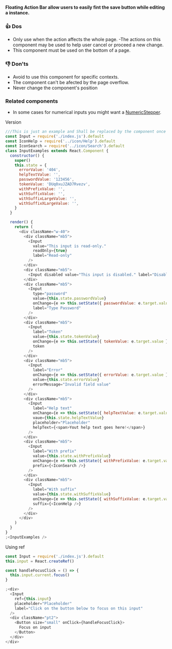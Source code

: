 #### Floating Action Bar allow users to easily fint the save button while editing a instance.

### 👍 Dos

- Only use when the action affects the whole page.
-The actions on this component may be used to help user cancel or proceed a new change.
- This component must be used on the bottom of a page.



### 👎 Don'ts

- Avoid to use this component for specific contexts.
- The component can't be afected by the page overflow.
- Never change the component's position

### Related components

- In some cases for numerical inputs you might want a <a href="#/Components/Forms/NumericStepper">NumericStepper</a>.


Version

```js
///This is just an example and Shall be replaced by the component once it is finished.
const Input = require('./index.js').default
const IconHelp = require('../icon/Help').default
const IconSearch = require('../icon/Search').default
class InputExamples extends React.Component {
  constructor() {
    super()
    this.state = {
      errorValue: '404',
      helpTextValue: '',
      passwordValue: '123456',
      tokenValue: 'DUq0xuJZAD7Rvezv',
      withPrefixValue: '',
      withSuffixValue: '',
      withSuffixLargeValue: '',
      withSuffixXLargeValue: '',
    }
  }

  render() {
    return (
      <div className="w-40">
        <div className="mb5">
          <Input
            value="This input is read-only."
            readOnly={true}
            label="Read-only"
          />
        </div>
        <div className="mb5">
          <Input disabled value="This input is disabled." label="Disabled" />
        </div>
        <div className="mb5">
          <Input
            type="password"
            value={this.state.passwordValue}
            onChange={e => this.setState({ passwordValue: e.target.value })}
            label="Type Password"
          />
        </div>
        <div className="mb5">
          <Input
            label="Token"
            value={this.state.tokenValue}
            onChange={e => this.setState({ tokenValue: e.target.value })}
            token
          />
        </div>
        <div className="mb5">
          <Input
            label="Error"
            onChange={e => this.setState({ errorValue: e.target.value })}
            value={this.state.errorValue}
            errorMessage="Invalid field value"
          />
        </div>
        <div className="mb5">
          <Input
            label="Help text"
            onChange={e => this.setState({ helpTextValue: e.target.value })}
            vaue={this.state.helpTextValue}
            placeholder="Placeholder"
            helpText={<span>Yout help text goes here!</span>}
          />
        </div>
        <div className="mb5">
          <Input
            label="With prefix"
            value={this.state.withPrefixValue}
            onChange={e => this.setState({ withPrefixValue: e.target.value })}
            prefix={<IconSearch />}
          />
        </div>
        <div className="mb5">
          <Input
            label="With suffix"
            value={this.state.withSuffixValue}
            onChange={e => this.setState({ withSuffixValue: e.target.value })}
            suffix={<IconHelp />}
          />
        </div>
      </div>
    )
  }
}
;<InputExamples />
```

Using ref

```js
const Input = require('./index.js').default
this.input = React.createRef()

const handleFocusClick = () => {
  this.input.current.focus()
}

;<div>
  <Input
    ref={this.input}
    placeholder="Placeholder"
    label="Click on the button below to focus on this input"
  />
  <div className="pt2">
    <Button size="small" onClick={handleFocusClick}>
      Focus on input
    </Button>
  </div>
</div>
```
